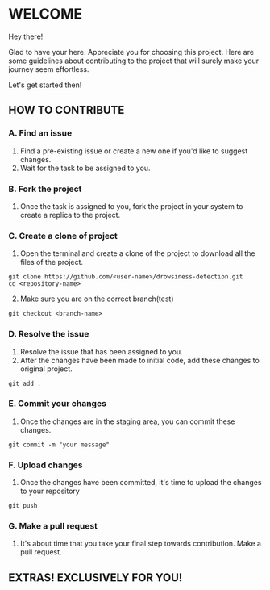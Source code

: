 # WELCOME

Hey there!

Glad to have your here. Appreciate you for choosing this project.
Here are some guidelines about contributing to the project that will surely make your journey seem effortless.

Let's get started then!

## HOW TO CONTRIBUTE

### A. Find an issue

1. Find a pre-existing issue or create a new one if you'd like to suggest changes.
2. Wait for the task to be assigned to you.

### B. Fork the project

1. Once the task is assigned to you, fork the project in your system to create a replica to the project.

### C. Create a clone of project

1. Open the terminal and create a clone of the project to download all the files of the project.
```
git clone https://github.com/<user-name>/drowsiness-detection.git
cd <repository-name>
```
2. Make sure you are on the correct branch(test)
```
git checkout <branch-name>
``` 

### D. Resolve the issue

1. Resolve the issue that has been assigned to you.
2. After the changes have been made to initial code, add these changes to original project.
```
git add .
```
### E. Commit your changes

1. Once the changes are in the staging area, you can commit these changes.
```
git commit -m "your message"
```

### F. Upload changes

1. Once the changes have been committed, it's time to upload the changes to your repository
```
git push
```

### G. Make a pull request

1. It's about time that you take your final step towards contribution. Make a pull request.

## EXTRAS! EXCLUSIVELY FOR YOU!
